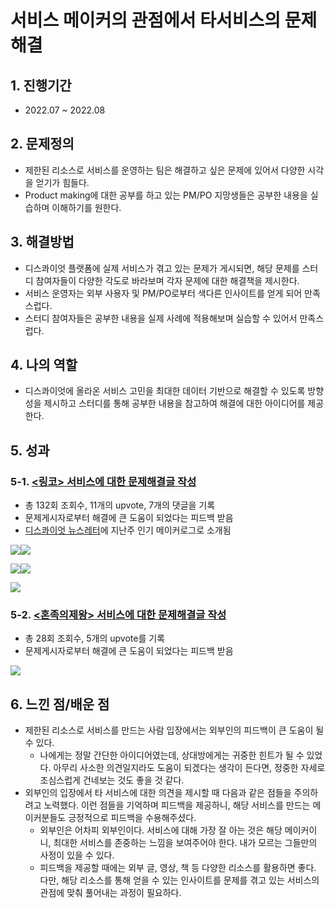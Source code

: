 # 서비스 메이커의 관점에서 타서비스의 문제 해결

## 1. 진행기간

* 2022.07 \~ 2022.08

## 2. 문제정의

* 제한된 리소스로 서비스를 운영하는 팀은 해결하고 싶은 문제에 있어서 다양한 시각을 얻기가 힘들다.
* Product making에 대한 공부를 하고 있는 PM/PO 지망생들은 공부한 내용을 실습하며 이해하기를 원한다.

## 3. 해결방법

* 디스콰이엇 플랫폼에 실제 서비스가 겪고 있는 문제가 게시되면, 해당 문제를 스터디 참여자들이 다양한 각도로 바라보며 각자 문제에 대한 해결책을 제시한다.
* 서비스 운영자는 외부 사용자 및 PM/PO로부터 색다른 인사이트를 얻게 되어 만족스럽다.
* 스터디 참여자들은 공부한 내용을 실제 사례에 적용해보며 실습할 수 있어서 만족스럽다.

## 4. 나의 역할

* 디스콰이엇에 올라온 서비스 고민을 최대한 데이터 기반으로 해결할 수 있도록 방향성을 제시하고 스터디를 통해 공부한 내용을 참고하여 해결에 대한 아이디어를 제공한다.&#x20;

## 5. 성과

### 5-1. [<링코> 서비스에 대한 문제해결글 작성](https://disquiet.io/@flash/makerlog/1140)

* 총 132회 조회수, 11개의 upvote, 7개의 댓글을 기록
* 문제게시자로부터 해결에 큰 도움이 되었다는 피드백 받음
* [디스콰이엇 뉴스레터](https://stibee.com/api/v1.0/emails/share/hBRs2GUbFdW7yxIHvJCGFPlVS2Vk0Mk=)에 지난주 인기 메이커로그로 소개됨

![](<../.gitbook/assets/image (14).png>)![](<../.gitbook/assets/image (31).png>)

![](<../.gitbook/assets/image (4).png>)![](<../.gitbook/assets/image (7).png>)



![](<../.gitbook/assets/image (17).png>)



### 5-2. [<혼족의제왕> 서비스에 대한 문제해결글 작성](https://disquiet.io/@flash/makerlog/1245)

* 총 28회 조회수, 5개의 upvote를 기록
* 문제게시자로부터 해결에 큰 도움이 되었다는 피드백 받음

![](<../.gitbook/assets/image (6).png>)

## 6. 느낀 점/배운 점

* 제한된 리소스로 서비스를 만드는 사람 입장에서는 외부인의 피드백이 큰 도움이 될 수 있다.
  * 나에게는 정말 간단한 아이디어였는데, 상대방에게는 귀중한 힌트가 될 수 있었다. 아무리 사소한 의견일지라도 도움이 되겠다는 생각이 든다면, 정중한 자세로 조심스럽게 건네보는 것도 좋을 것 같다.&#x20;
* 외부인의 입장에서 타 서비스에 대한 의견을 제시할 때 다음과 같은 점들을 주의하려고 노력했다. 이런 점들을 기억하며 피드백을 제공하니, 해당 서비스를 만드는 메이커분들도 긍정적으로 피드백을 수용해주셨다.
  * 외부인은 어차피 외부인이다. 서비스에 대해 가장 잘 아는 것은 해당 메이커이니, 최대한 서비스를 존중하는 느낌을 보여주어야 한다. 내가 모르는 그들만의 사정이 있을 수 있다.
  * 피드백을 제공할 때에는 외부 글, 영상, 책 등 다양한 리소스를 활용하면 좋다. 다만, 해당 리소스를 통해 얻을 수 있는 인사이트를 문제를 겪고 있는 서비스의 관점에 맞춰 풀어내는 과정이 필요하다.
